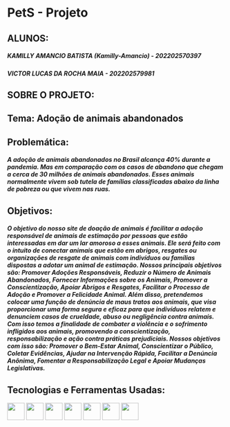 # PetS - Projeto

## ALUNOS: 
##### KAMILLY AMANCIO BATISTA  (Kamilly-Amancio) - 202202570397
##### VICTOR LUCAS DA ROCHA MAIA - 202202579981

## SOBRE O PROJETO:
## Tema: Adoção de animais abandonados

## Problemática: 
##### A adoção de animais abandonados no Brasil alcança 40% durante a pandemia. Mas em comparação com os casos de abandono que chegam a cerca de 30 milhões de animais abandonados. Esses animais normalmente vivem sob tutela de famílias classificadas abaixo da linha de pobreza ou que vivem nas ruas.

## Objetivos: 

##### O objetivo do nosso site de doação de animais é facilitar a adoção responsável de animais de estimação por pessoas que estão interessadas em dar um lar amoroso a esses animais. Ele será feito com o intuito de conectar animais que estão em abrigos, resgates ou organizações de resgate de animais com indivíduos ou famílias dispostas a adotar um animal de estimação. Nossos principais objetivos são: Promover Adoções Responsáveis, Reduzir o Número de Animais Abandonados, Fornecer Informações sobre os Animais, Promover a Conscientização, Apoiar Abrigos e Resgates, Facilitar o Processo de Adoção e Promover a Felicidade Animal. Além disso, pretendemos colocar uma função de denúncia de maus tratos aos animais, que visa proporcionar uma forma segura e eficaz para que indivíduos relatem e denunciem casos de crueldade, abuso ou negligência contra animais. Com isso temos a finalidade de combater a violência e o sofrimento infligidos aos animais, promovendo a conscientização, responsabilização e ação contra práticas prejudiciais. Nossos objetivos com isso são: Promover o Bem-Estar Animal, Conscientizar o Público, Coletar Evidências, Ajudar na Intervenção Rápida, Facilitar a Denúncia Anônima, Fomentar a Responsabilização Legal e Apoiar Mudanças Legislativas.

## Tecnologias e Ferramentas Usadas:
<img loading="lazy" src="https://cdn.jsdelivr.net/gh/devicons/devicon/icons/html5/html5-original-wordmark.svg" width="40" height="40"/> <img loading="lazy" src="https://cdn.jsdelivr.net/gh/devicons/devicon/icons/css3/css3-original-wordmark.svg" width="40" height="40"/>
<img loading="lazy" src="https://cdn.jsdelivr.net/gh/devicons/devicon/icons/mysql/mysql-original-wordmark.svg" width="40" height="40"/>
<img loading="lazy" src="https://cdn.jsdelivr.net/gh/devicons/devicon/icons/figma/figma-original.svg" width="40" height="40"/>
<img loading="lazy" src="https://cdn.jsdelivr.net/gh/devicons/devicon/icons/canva/canva-original.svg" width="40" height="40"/>
<img loading="lazy" src="https://cdn.jsdelivr.net/gh/devicons/devicon/icons/php/php-plain.svg" width="40" height="40"/>
<img loading="lazy" src="https://cdn.jsdelivr.net/gh/devicons/devicon/icons/visualstudio/visualstudio-plain.svg" width="40" height="40"/>



          


          

          


          


